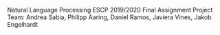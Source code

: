 Natural Language Processing
ESCP 2019/2020
Final Assignment
Project Team: Andrea Sabia, Philipp Aaring, Daniel Ramos, Javiera Vines, Jakob Engelhardt
